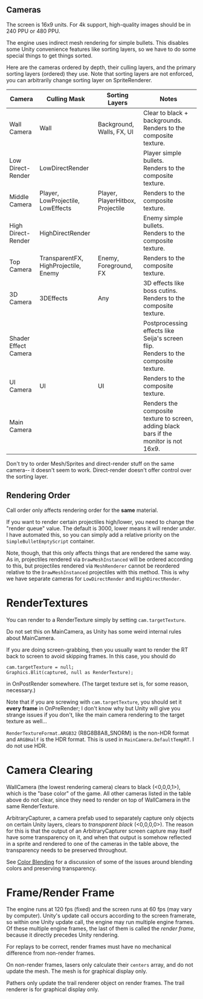 ## Cameras

The screen is 16x9 units. For 4k support, high-quality images should be in 240 PPU or 480 PPU.

The engine uses indirect mesh rendering for simple bullets. This disables some Unity convenience features like sorting layers, so we have to do some special things to get things sorted.

Here are the cameras ordered by depth, their culling layers, and the primary sorting layers (ordered) they use. Note that sorting layers are not enforced, you can arbitrarily change sorting layer on SpriteRenderer.

| Camera               | Culling Mask                         | Sorting Layers                   | Notes                                                        |
| -------------------- | ------------------------------------ | -------------------------------- | ------------------------------------------------------------ |
| Wall Camera          | Wall                                 | Background, Walls, FX, UI        | Clear to black + backgrounds.<br />Renders to the composite texture. |
| Low Direct-Render    | LowDirectRender                      |                                  | Player simple bullets.<br />Renders to the composite texture. |
| Middle Camera        | Player, LowProjectile, LowEffects    | Player, PlayerHitbox, Projectile | Renders to the composite texture.                            |
| High Direct-Render   | HighDirectRender                     |                                  | Enemy simple bullets.<br />Renders to the composite texture. |
| Top Camera           | TransparentFX, HighProjectile, Enemy | Enemy, Foreground, FX            | Renders to the composite texture.                            |
| 3D Camera            | 3DEffects                            | Any                              | 3D effects like boss cutins. <br />Renders to the composite texture. |
| Shader Effect Camera |                                      |                                  | Postprocessing effects like Seija's screen flip.<br />Renders to the composite texture. |
| UI Camera            | UI                                   | UI                               | Renders to the composite texture.                            |
| Main Camera          |                                      |                                  | Renders the composite texture to screen, adding black bars if the monitor is not 16x9. |

Don't try to order Mesh/Sprites and direct-render stuff on the same camera-- it doesn't seem to work. Direct-render doesn't offer control over the sorting layer. 

## Rendering Order

Call order only affects rendering order for the **same** material. 

If you want to render certain projectiles high/lower, you need to change the "render queue" value. The default is 3000, lower means it will render *under*. I have automated this, so you can simply add a relative priority on the `SimpleBulletEmptyScript` container. 

Note, though, that this only affects things that are rendered the same way. As in, projectiles rendered via `DrawMeshInstanced` will be ordered according to this, but projectiles rendered via `MeshRenderer` cannot be reordered relative to the `DrawMeshInstanced` projectiles with this method. This is why we have separate cameras for `LowDirectRender` and `HighDirectRender`. 

# RenderTextures

You can render to a RenderTexture simply by setting `cam.targetTexture`. 

Do not set this on MainCamera, as Unity has some weird internal rules about MainCamera.

If you are doing screen-grabbing, then you usually want to render the RT back to screen to avoid skipping frames. In this case, you should do

```
cam.targetTexture = null;
Graphics.Blit(captured, null as RenderTexture);
```

in OnPostRender somewhere. (The target texture set is, for some reason, necessary.)

Note that if you are screwing with `cam.targetTexture`, you should set it **every frame** in OnPreRender; I don't know why but Unity will give you strange issues if you don't, like the main camera rendering to the target texture as well...

`RenderTextureFormat.ARGB32` (R8G8B8A8_SNORM) is the non-HDR format and `ARGBHalf` is the HDR format. This is used in `MainCamera.DefaultTempRT`. I do not use HDR.

# Camera Clearing

WallCamera (the lowest rendering camera) clears to black (<0,0,0,1>), which is the "base color" of the game. All other cameras listed in the table above do not clear, since they need to render on top of WallCamera in the same RenderTexture. 

ArbitraryCapturer, a camera prefab used to separately capture only objects on certain Unity layers, clears to *transparent black* (<0,0,0,0>). The reason for this is that the output of an ArbitraryCapturer screen capture may itself have some transparency on it, and when that output is somehow reflected in a sprite and rendered to one of the cameras in the table above, the transparency needs to be preserved throughout.

See [Color Blending](ColorBlending.md) for a discussion of some of the issues around blending colors and preserving transparency.

# Frame/Render Frame

The engine runs at 120 fps (fixed) and the screen runs at 60 fps (may vary by computer). Unity's update call occurs according to the screen framerate, so within one Unity update call, the engine may run multiple engine frames. Of these multiple engine frames, the last of them is called the *render frame*, because it directly precedes Unity rendering.

For replays to be correct, render frames must have no mechanical difference from non-render frames.

On non-render frames, lasers only calculate their `centers` array, and do not update the mesh. The mesh is for graphical display only.

Pathers only update the trail renderer object on render frames. The trail renderer is for graphical display only. 